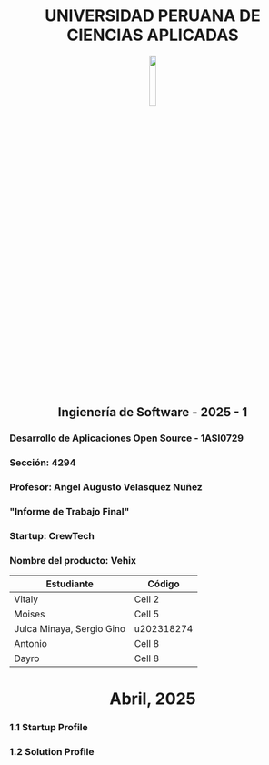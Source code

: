 <div align="center">
  <h1>UNIVERSIDAD PERUANA DE CIENCIAS APLICADAS</h1>
</div>

<div align="center">
  <img width = "15%" src="https://upload.wikimedia.org/wikipedia/commons/f/fc/UPC_logo_transparente.png">
</div>

<div align="center">
  <h2>Ingienería de Software - 2025 - 1</h2>
</div>

### Desarrollo de Aplicaciones Open Source - 1ASI0729
### Sección: 4294
### Profesor: Angel Augusto Velasquez Nuñez
### "Informe de Trabajo Final"
### Startup: CrewTech
### Nombre del producto: Vehix
| Estudiante |   Código   |
|------------|------------|
| Vitaly      |  Cell 2    |
| Moises      |  Cell 5    |
| Julca Minaya, Sergio Gino      |   u202318274    |
| Antonio      |  Cell 8    |
| Dayro      |  Cell 8    |

<div align="center">
    <h1>Abril, 2025</h1>
</div>

### 1.1 Startup Profile
### 1.2 Solution Profile

